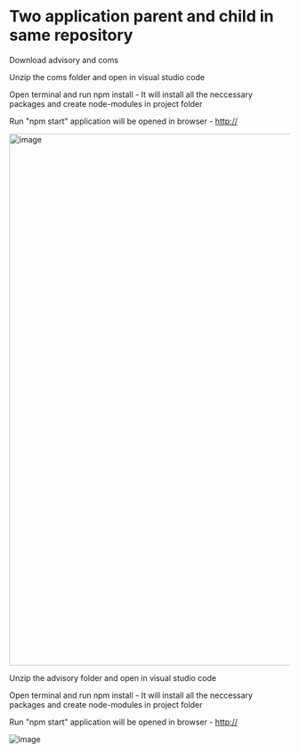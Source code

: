 # Two application parent and child in same repository

Download advisory and coms

Unzip the coms folder and open in visual studio code

Open terminal and run npm install - It will install all the neccessary packages and create node-modules in project folder

Run "npm start" application will be opened in browser - [http://](http://localhost:3000/)

<img width="956" alt="image" src="https://github.com/user-attachments/assets/59bc09b6-18a9-4ca4-956b-60a367d5a31f">


Unzip the advisory folder and open in visual studio code

Open terminal and run npm install - It will install all the neccessary packages and create node-modules in project folder

Run "npm start" application will be opened in browser - [http://](http://localhost:3001/)

![image](https://github.com/user-attachments/assets/806131ad-96bb-4e76-9d8d-529af47f74a2)
